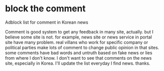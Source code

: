 # block the comment
Adblock list for comment in Korean news

Comment is good system to get any feedback in many site, actually. but I believe some site is not. for example, news site or news service in portal site have many problem. real villans who work for specific company or political parties make lots of comment to change public opinion in that sites. some comments have bad words and untruth based on fake news or lies from where I don't know. 
I don't want to see that comments on the news site, especially in Korea. I'll update the list everyday I find news. thanks.  
